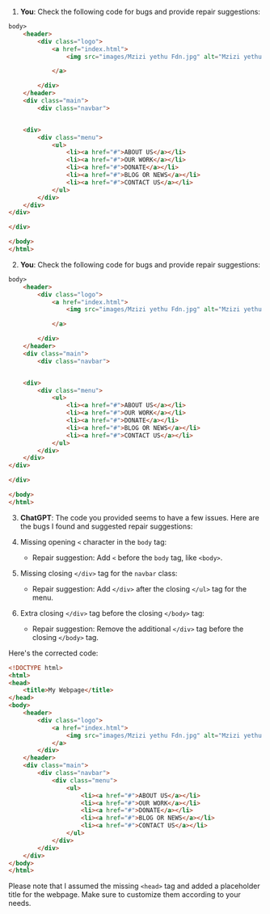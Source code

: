 1. **You**: Check the following code for bugs and provide repair suggestions: 
```html
body>
    <header>
        <div class="logo">
            <a href="index.html">
                <img src="images/Mzizi yethu Fdn.jpg" alt="Mzizi yethu FDN Logo">

            </a>

        </div>
    </header>
    <div class="main">
        <div class="navbar">


    <div>
        <div class="menu">
            <ul>
                <li><a href="#">ABOUT US</a></li>
                <li><a href="#">OUR WORK</a></li>
                <li><a href="#">DONATE</a></li>
                <li><a href="#">BLOG OR NEWS</a></li>
                <li><a href="#">CONTACT US</a></li>
            </ul>
        </div>
    </div>
</div>

</div>

</body>
</html>
```
2. **You**: Check the following code for bugs and provide repair suggestions: 
```html
body>
    <header>
        <div class="logo">
            <a href="index.html">
                <img src="images/Mzizi yethu Fdn.jpg" alt="Mzizi yethu FDN Logo">

            </a>

        </div>
    </header>
    <div class="main">
        <div class="navbar">


    <div>
        <div class="menu">
            <ul>
                <li><a href="#">ABOUT US</a></li>
                <li><a href="#">OUR WORK</a></li>
                <li><a href="#">DONATE</a></li>
                <li><a href="#">BLOG OR NEWS</a></li>
                <li><a href="#">CONTACT US</a></li>
            </ul>
        </div>
    </div>
</div>

</div>

</body>
</html>
```
3. **ChatGPT**: The code you provided seems to have a few issues. Here are the bugs I found and suggested repair suggestions:

1. Missing opening `<` character in the `body` tag:
   - Repair suggestion: Add `<` before the `body` tag, like `<body>`.

2. Missing closing `</div>` tag for the `navbar` class:
   - Repair suggestion: Add `</div>` after the closing `</ul>` tag for the menu.

3. Extra closing `</div>` tag before the closing `</body>` tag:
   - Repair suggestion: Remove the additional `</div>` tag before the closing `</body>` tag.

Here's the corrected code:

```html
<!DOCTYPE html>
<html>
<head>
    <title>My Webpage</title>
</head>
<body>
    <header>
        <div class="logo">
            <a href="index.html">
                <img src="images/Mzizi yethu Fdn.jpg" alt="Mzizi yethu FDN Logo">
            </a>
        </div>
    </header>
    <div class="main">
        <div class="navbar">
            <div class="menu">
                <ul>
                    <li><a href="#">ABOUT US</a></li>
                    <li><a href="#">OUR WORK</a></li>
                    <li><a href="#">DONATE</a></li>
                    <li><a href="#">BLOG OR NEWS</a></li>
                    <li><a href="#">CONTACT US</a></li>
                </ul>
            </div>
        </div>
    </div>
</body>
</html>
```

Please note that I assumed the missing `<head>` tag and added a placeholder title for the webpage. Make sure to customize them according to your needs.